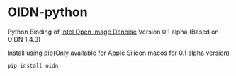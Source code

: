 # OIDN-python
Python Binding of [Intel Open Image Denoise](https://github.com/OpenImageDenoise/oidn) Version 0.1 alpha (Based on OIDN 1.4.3)

Install using pip(Only available for Apple Silicon macos for 0.1 alpha version)

```
pip install oidn
```
